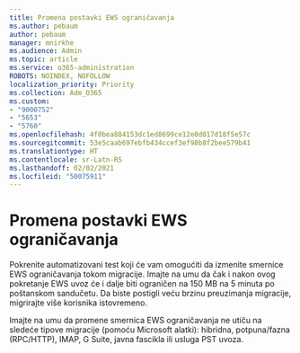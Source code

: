 ```yaml
---
title: Promena postavki EWS ograničavanja
ms.author: pebaum
author: pebaum
manager: mnirkhe
ms.audience: Admin
ms.topic: article
ms.service: o365-administration
ROBOTS: NOINDEX, NOFOLLOW
localization_priority: Priority
ms.collection: Adm_O365
ms.custom:
- "9000752"
- "5653"
- "5760"
ms.openlocfilehash: 4f0bea884153dc1ed8699ce12e0d017d18f5e57c
ms.sourcegitcommit: 53e5caab697ebfb434ccef3ef98b8f2bee579b41
ms.translationtype: HT
ms.contentlocale: sr-Latn-RS
ms.lasthandoff: 02/02/2021
ms.locfileid: "50075911"
---
```

# <a name="changing-ews-throttling-settings"></a>Promena postavki EWS ograničavanja

Pokrenite automatizovani test koji će vam omogućiti da izmenite smernice EWS ograničavanja tokom migracije. Imajte na umu da čak i nakon ovog pokretanje EWS uvoz će i dalje biti ograničen na 150 MB na 5 minuta po poštanskom sandučetu. Da biste postigli veću brzinu preuzimanja migracije, migrirajte više korisnika istovremeno.

Imajte na umu da promene smernica EWS ograničavanja ne utiču na sledeće tipove migracije (pomoću Microsoft alatki): hibridna, potpuna/fazna (RPC/HTTP), IMAP, G Suite, javna fascikla ili usluga PST uvoza.